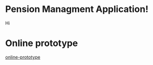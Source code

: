 # Pension Managment Application!

Hi


# Online prototype

[online-prototype](http://tuexpertoenpensionessomarcuadrado.ml/)
